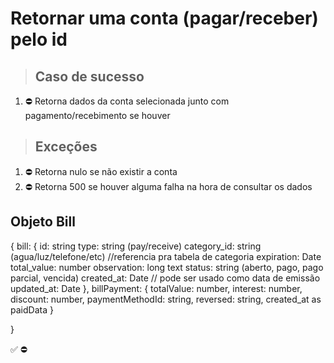 # Retornar uma conta (pagar/receber) pelo id

> ## Caso de sucesso

1. ⛔ Retorna dados da conta selecionada junto com pagamento/recebimento se houver

> ## Exceções
1. ⛔ Retorna nulo se não existir a conta
2. ⛔ Retorna 500 se houver alguma falha na hora de consultar os dados


## Objeto Bill
{
  bill: {
  	id: string
    type: string (pay/receive)
    category_id: string (agua/luz/telefone/etc) //referencia pra tabela de categoria
    expiration: Date
    total_value: number
    observation: long text
    status: string (aberto, pago, pago parcial, vencida)
    created_at: Date // pode ser usado como data de emissão
    updated_at: Date
  },
  billPayment: {
    totalValue: number,
    interest: number,
    discount: number,
    paymentMethodId: string,
    reversed: string,
    created_at as paidData
  }

}

✅
⛔